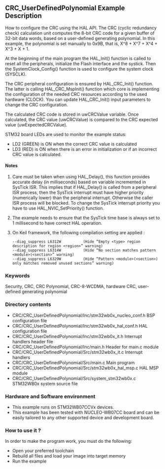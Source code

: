 ## <b>CRC_UserDefinedPolynomial Example Description</b>

How to configure the CRC using the HAL API. The CRC (cyclic
redundancy check) calculation unit computes the 8-bit CRC code for a given
buffer of 32-bit data words, based on a user-defined generating polynomial.
In this example, the polynomial is set manually to 0x9B, that is,
X^8 + X^7 + X^4 + X^3 + X + 1.

At the beginning of the main program the HAL_Init() function is called to reset 
all the peripherals, initialize the Flash interface and the systick.
Then the SystemClock_Config() function is used to configure the system
clock (SYSCLK).

The CRC peripheral configuration is ensured by HAL_CRC_Init() function.
The latter is calling HAL_CRC_MspInit() function which core is implementing
the configuration of the needed CRC resources according to the used hardware (CLOCK). 
You can update HAL_CRC_Init() input parameters to change the CRC configuration.

The calculated CRC code is stored in uwCRCValue variable.
Once calculated, the CRC value (uwCRCValue) is compared to the CRC expected value (uwExpectedCRCValue).

STM32 board LEDs are used to monitor the example status:

  - LD2 (GREEN) is ON when the correct CRC value is calculated
  - LD3 (RED) is ON when there is an error in initialization or if an incorrect CRC value is calculated.

#### <b>Notes</b> 

1. Care must be taken when using HAL_Delay(), this function provides accurate delay (in milliseconds)
   based on variable incremented in SysTick ISR. This implies that if HAL_Delay() is called from
   a peripheral ISR process, then the SysTick interrupt must have higher priority (numerically lower)
   than the peripheral interrupt. Otherwise the caller ISR process will be blocked.
   To change the SysTick interrupt priority you have to use HAL_NVIC_SetPriority() function.
      
2. The example needs to ensure that the SysTick time base is always set to 1 millisecond
   to have correct HAL operation.

 3. On Keil framework, the following compilation setting are applied :
    
        --diag_suppress L6312W          (Hide “Empty <type> region description for region <region>” warning)
        --diag_suppress L6314W          (Hide “No section matches pattern <module>(<section>” warning)
        --diag_suppress L6329W          (Hide “Pattern <module>(<section>) only matches removed unused sections” warning)
    
### <b>Keywords</b>

Security, CRC, CRC Polynomial, CRC-8-WCDMA, hardware CRC, user-defined generating polynomial

### <b>Directory contents</b>

  - CRC/CRC_UserDefinedPolynomial/Inc/stm32wb0x_nucleo_conf.h     BSP configuration file
  - CRC/CRC_UserDefinedPolynomial/Inc/stm32wb0x_hal_conf.h    HAL configuration file
  - CRC/CRC_UserDefinedPolynomial/Inc/stm32wb0x_it.h          Interrupt handlers header file
  - CRC/CRC_UserDefinedPolynomial/Inc/main.h                  Header for main.c module
  - CRC/CRC_UserDefinedPolynomial/Src/stm32wb0x_it.c          Interrupt handlers
  - CRC/CRC_UserDefinedPolynomial/Src/main.c                  Main program
  - CRC/CRC_UserDefinedPolynomial/Src/stm32wb0x_hal_msp.c     HAL MSP module 
  - CRC/CRC_UserDefinedPolynomial/Src/system_stm32wb0x.c      STM32WB0x system source file

     
### <b>Hardware and Software environment</b> 

  - This example runs on STM32WB07CCVx devices.
  - This example has been tested with NUCLEO-WB07CC board and can be
    easily tailored to any other supported device and development board.

### <b>How to use it ?</b> 

In order to make the program work, you must do the following:

 - Open your preferred toolchain 
 - Rebuild all files and load your image into target memory
 - Run the example
